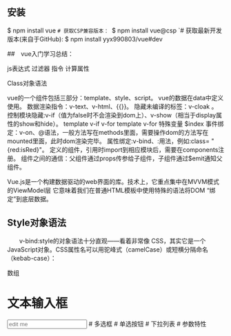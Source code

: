 ## 安装
$ npm install vue
`# 获取CSP兼容版本：
`$ npm install vue@csp
`# 获取最新开发版本(来自于GitHub):
$ npm install yyx990803/vue#dev


##　vue入门学习总结：

js表达式
过滤器
指令
计算属性

Class对象语法

vue的一个组件包括三部分：template、style、script。
vue的数据在data中定义使用。
数据渲染指令：v-text、v-html、{{}}。
隐藏未编译的标签：v-cloak 。
控制模块隐藏:v-if（值为false时不会渲染到dom上）、v-show（相当于display属性的show和hide）。
template v-if  v-for  template v-for 特殊变量 $index
事件绑定：v-on、@语法，一般方法写在methods里面，需要操作dom的方法写在mounted里面，此时dom渲染完毕。
属性绑定:v-bind、:用法，例如:class= " {red:isRed}"。
定义的组件，引用时import到相应模块后，需要在components注册。
组件之间的通信：父组件通过props传参给子组件，子组件通过$emit通知父组件。


Vue.js是一个构建数据驱动的web界面的库。技术上，它重点集中在MVVM模式的ViewModel层
它意味着我们在普通HTML模板中使用特殊的语法将DOM “绑定”到底层数据。


## Style对象语法
　　v-bind:style的对象语法十分直观——看着非常像 CSS，其实它是一个JavaScript对象。CSS属性名可以用驼峰式（camelCase）或短横分隔命名（kebab-case）：

数组

# 文本输入框
<input type="text" v-model="msg" placeholder="edit me">
# 多选框  # 单选按钮  # 下拉列表
# 参数特性